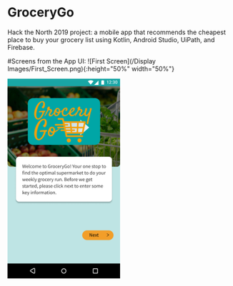# GroceryGo
Hack the North 2019 project: a mobile app that recommends the cheapest place to buy your grocery list using Kotlin, Android Studio, UiPath, and Firebase.

#Screens from the App UI:
![First Screen](/Display Images/First_Screen.png){:height="50%" width="50%"}


<p>
    <img src="Display Images/First_Screen.png" style="width: 50%; height: 50%"/>
</p>
